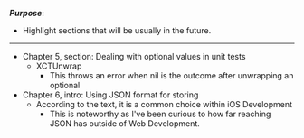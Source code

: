***Purpose***:
- Highlight sections that will be usually in the future.

___

- Chapter 5, section: Dealing with optional values in unit tests
    - XCTUnwrap
        - This throws an error when nil is the outcome after unwrapping an optional
- Chapter 6, intro: Using JSON format for storing
    - According to the text, it is a common choice within iOS Development
        - This is noteworthy as I've been curious to how far reaching JSON has outside of Web Development.

